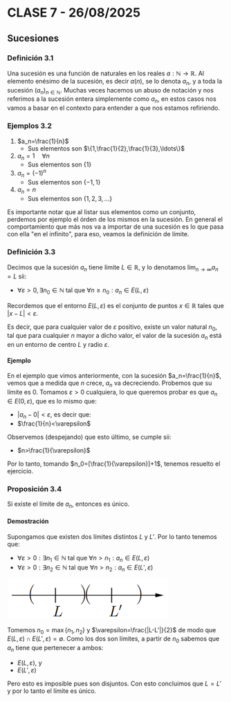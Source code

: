 # CLASE 7 - 26/08/2025

## Sucesiones

### Definición 3.1

Una sucesión es una función de naturales en los reales $a:\mathbb{N}\to\mathbb{R}$.
Al elemento enésimo de la sucesión, es decir $a(n)$, se lo denota $a_n$, y a toda la sucesión $(a_n)_{n\in\mathbb{N}}$.
Muchas veces hacemos un abuso de notación y nos referimos a la sucesión entera simplemente como $a_n$, en estos casos nos vamos a basar en el contexto para entender a que nos estamos refiriendo.

### Ejemplos 3.2

1. $a_n=\frac{1}{n}$
    - Sus elementos son $\{1,\frac{1}{2},\frac{1}{3},\ldots\}$
2. $a_n=1\quad\forall n$
    - Sus elementos son $\{1\}$
3. $a_n=(-1)^n$
    - Sus elementos son $\{-1,1\}$
4. $a_n=n$
    - Sus elementos son $\{1,2,3,\ldots
    \}$

Es importante notar que al listar sus elementos como un conjunto, perdemos por ejemplo el órden de los mismos en la sucesión.
En general el comportamiento que más nos va a importar de una sucesión es lo que pasa con ella "en el infinito", para eso, veamos la definición de límite.

### Definición 3.3

Decimos que la sucesión $a_n$ tiene límite $L\in\mathbb{R}$, y lo denotamos $\lim_{n\to\infty}a_n=L$ sii:

- $\forall\varepsilon>0,\exists n_0\in\mathbb{N}$ tal que $\forall n\geq n_0: a_n\in E(L,\varepsilon)$

Recordemos que el entorno $E(L,\varepsilon)$ es el conjunto de puntos $x\in\mathbb{R}$ tales que $|x-L|<\varepsilon$.

Es decir, que para cualquier valor de $\varepsilon$ positivo, existe un valor natural $n_0$, tal que para cualquier $n$ mayor a dicho valor, el valor de la sucesión $a_n$ está en un entorno de centro $L$ y radio $\varepsilon$.

#### Ejemplo

En el ejemplo que vimos anteriormente, con la sucesión $a_n=\frac{1}{n}$, vemos que a medida que $n$ crece, $a_n$ va decreciendo. Probemos que su límite es $0$.
Tomamos $\varepsilon>0$ cualquiera, lo que queremos probar es que $a_n\in E(0,\varepsilon)$, que es lo mismo que:

- $|a_n-0|<\varepsilon$, es decir que:
- $\frac{1}{n}<\varepsilon$

Observemos (despejando) que esto último, se cumple sii:

- $n>\frac{1}{\varepsilon}$

Por lo tanto, tomando $n_0=[\frac{1}{\varepsilon}]+1$, tenemos resuelto el ejercicio.

### Proposición 3.4

Si existe el límite de $a_n$, entonces es único.

#### Demostración

Supongamos que existen dos límites distintos $L$ y $L'$. Por lo tanto tenemos que:

- $\forall\varepsilon>0:\exists n_1\in\mathbb{N}$ tal que $\forall n>n_1: a_n\in E(L,\varepsilon)$
- $\forall\varepsilon>0:\exists n_2\in\mathbb{N}$ tal que $\forall n>n_2: a_n\in E(L',\varepsilon)$

![Figura 1](../img/clase7fig1.png)

Tomemos $n_0=\max\{n_1,n_2\}$ y $\varepsilon=\frac{|L-L'|}{2}$ de modo que $E(L,\varepsilon)\cap E(L',\varepsilon)=\emptyset$.
Como los dos son límites, a partir de $n_0$ sabemos que $a_n$ tiene que pertenecer a ambos:

- $E(L,\varepsilon)$, y
- $E(L',\varepsilon)$

Pero esto es imposible pues son disjuntos. Con esto concluimos que $L= L'$ y por lo tanto el límite es único.